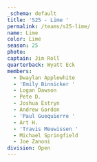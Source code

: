 ```yaml
---
_schema: default
title: 'S25 - Lime '
permalink: /teams/s25-lime/
name: Lime
color: Lime
season: 25
photo:
captain: Jim Roll
quarterback: Wyatt Eck
members:
  - Dwaylan Applewhite
  - 'Emily Binnicker '
  - Logan Dawson
  - Pete D.
  - Joshua Estryn
  - Andrew Gordon
  - 'Paul Guequierre '
  - Art H.
  - 'Travis Meuwissen '
  - Michael Springfield
  - Joe Zanoni
division: Open
---
```

